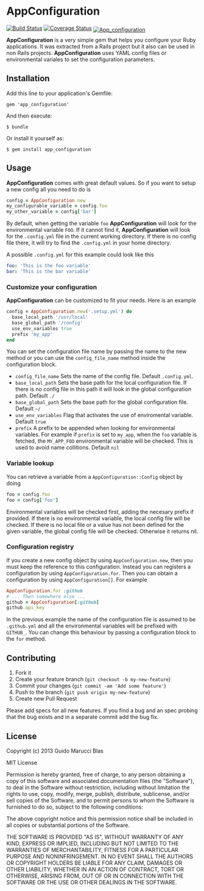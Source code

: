 # AppConfiguration

[![Build Status](https://travis-ci.org/guidomb/app_configuration.png)](https://travis-ci.org/guidomb/app_configuration)
[![Coverage Status](https://coveralls.io/repos/guidomb/app_configuration/badge.png?branch=master)](https://coveralls.io/r/guidomb/app_configuration)
<a href="/github/guidomb/app_configuration/badges"><img alt="App_configuration" src="https://codeclimate.com/github/guidomb/app_configuration.png" style="position: relative; top: 4px"></a>

**AppConfiguration** is a very simple gem that helps you configure your Ruby applications. It was extracted from a Rails project
but it also can be used in non Rails projects. **AppConfiguration** uses YAML config files or environmental variales to set
the configuration parameters.

## Installation

Add this line to your application's Gemfile:

    gem 'app_configuration'

And then execute:

    $ bundle

Or install it yourself as:

    $ gem install app_configuration

## Usage

**AppConfiguration** comes with great default values. So if you want to setup a new config all you need to do is 

```ruby
config = AppConfiguration.new
my_configurable_variable = config.foo
my_other_variable = config['bar']
```

By default, when getting the variable `foo` **AppConfiguration** will look for the environmental variable `FOO`.
If it cannot find it, **AppConfiguration** will look for the `.config.yml` file in the current working directory. 
If there is no config file there, it will try to find the `.config.yml` in your home directory.

A possible `.config.yml` for this example could look like this

```yaml
foo: 'This is the foo variable'
bar: 'This is the bar variable'
```

### Customize your configuration ###

**AppConfiguration** can be customized to fit your needs. Here is an example

```ruby
config = AppConfiguration.new('.setup.yml') do
  base_local_path '/usr/local'
  base_global_path '/config'
  use_env_variables true
  prefix 'my_app'
end
```

You can set the configuration file name by passing the name to the new method or you can use the `config_file_name`
method inside the configuration block.

 * `config_file_name` Sets the name of the config file. Default `.config.yml`.
 * `base_local_path` Sets the base path for the local configuration file. If there is no config file in this path it will
look in the global configuration path. Default `./`
 * `base_global_path` Sets the base path for the global configuration file. Default `~/`
 * `use_env_variables` Flag that activates the use of enviromental variable. Default `true`
 * `prefix` A prefix to be appended when looking for environmental variables. For example if `prefix` is set to `my_app`,
when the `foo` variable is fetched, the `MY_APP_FOO` environmental variable will be checked. 
This is used to avoid name collitions. Default `nil`

### Variable lookup ###

You can retrieve a variable from a `AppConfiguration::Config` object by doing

```ruby
foo = config.foo
foo = config['foo']
```

Environmental variables will be checked first, adding the necesary prefix if provided. If there is no environmental
variable, the local config file will be checked. If there is no local file or a value has not been defined for
the given variable, the global config file will be checked. Otherwise it returns nil.

### Configuration registry ###

If you create a new config object by using `AppConfiguration.new`, then you must keep the reference to this configuration.
Instead you can registers a configuration by using `AppConfiguration.for`. Then you can obtain a configuration by using
`AppConfiguration[]`. For example

```ruby
AppConfiguration.for :github
# ... Then somewhere else ...
github = AppConfiguration[:github]
github.api_key
```

In the previous example the name of the configuration file is assumed to be `.github.yml` and all the environmental variables
will be prefixed with `GITHUB_`. You can change this behaviour by passing a configuration block to the `for` method.

## Contributing

1. Fork it
2. Create your feature branch (`git checkout -b my-new-feature`)
3. Commit your changes (`git commit -am 'Add some feature'`)
4. Push to the branch (`git push origin my-new-feature`)
5. Create new Pull Request

Please add specs for all new features. If you find a bug and an spec probing that the bug exists and in a separate commit
add the bug fix.

## License

Copyright (c) 2013 Guido Marucci Blas

MIT License

Permission is hereby granted, free of charge, to any person obtaining
a copy of this software and associated documentation files (the
"Software"), to deal in the Software without restriction, including
without limitation the rights to use, copy, modify, merge, publish,
distribute, sublicense, and/or sell copies of the Software, and to
permit persons to whom the Software is furnished to do so, subject to
the following conditions:

The above copyright notice and this permission notice shall be
included in all copies or substantial portions of the Software.

THE SOFTWARE IS PROVIDED "AS IS", WITHOUT WARRANTY OF ANY KIND,
EXPRESS OR IMPLIED, INCLUDING BUT NOT LIMITED TO THE WARRANTIES OF
MERCHANTABILITY, FITNESS FOR A PARTICULAR PURPOSE AND
NONINFRINGEMENT. IN NO EVENT SHALL THE AUTHORS OR COPYRIGHT HOLDERS BE
LIABLE FOR ANY CLAIM, DAMAGES OR OTHER LIABILITY, WHETHER IN AN ACTION
OF CONTRACT, TORT OR OTHERWISE, ARISING FROM, OUT OF OR IN CONNECTION
WITH THE SOFTWARE OR THE USE OR OTHER DEALINGS IN THE SOFTWARE.
